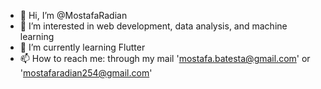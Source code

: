 - 👋 Hi, I’m @MostafaRadian
- 👀 I’m interested in web development, data analysis, and machine learning
- 🌱 I’m currently learning Flutter
- 📫 How to reach me: through my mail 'mostafa.batesta@gmail.com' or 'mostafaradian254@gmail.com'

<!---
MostafaRadian/MostafaRadian is a ✨ special ✨ repository because its `README.md` (this file) appears on your GitHub profile.
You can click the Preview link to take a look at your changes.
--->
